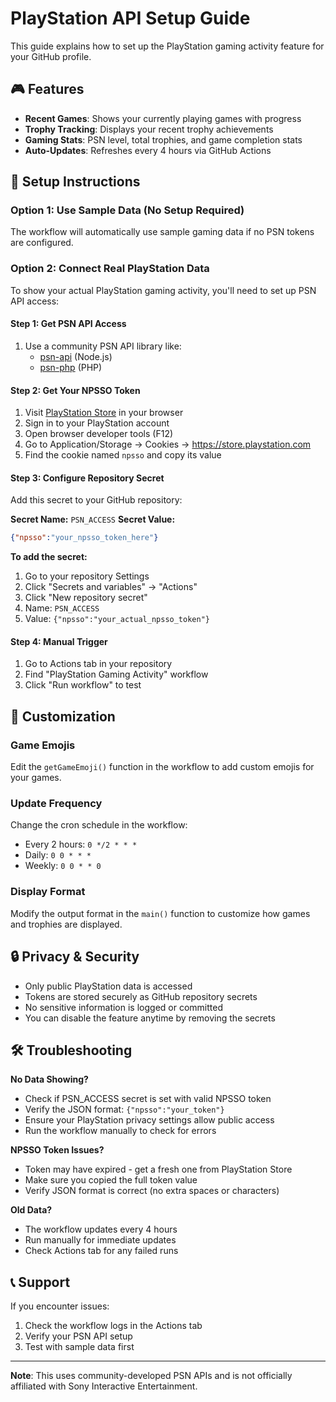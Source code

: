 # PlayStation API Setup Guide

This guide explains how to set up the PlayStation gaming activity feature for your GitHub profile.

## 🎮 Features

- **Recent Games**: Shows your currently playing games with progress
- **Trophy Tracking**: Displays your recent trophy achievements  
- **Gaming Stats**: PSN level, total trophies, and game completion stats
- **Auto-Updates**: Refreshes every 4 hours via GitHub Actions

## 🔧 Setup Instructions

### Option 1: Use Sample Data (No Setup Required)
The workflow will automatically use sample gaming data if no PSN tokens are configured.

### Option 2: Connect Real PlayStation Data

To show your actual PlayStation gaming activity, you'll need to set up PSN API access:

#### Step 1: Get PSN API Access
1. Use a community PSN API library like:
   - [psn-api](https://github.com/achievements-app/psn-api) (Node.js)
   - [psn-php](https://github.com/Ragowit/psn-php) (PHP)

#### Step 2: Get Your NPSSO Token
1. Visit [PlayStation Store](https://store.playstation.com) in your browser
2. Sign in to your PlayStation account
3. Open browser developer tools (F12)
4. Go to Application/Storage → Cookies → https://store.playstation.com
5. Find the cookie named `npsso` and copy its value

#### Step 3: Configure Repository Secret
Add this secret to your GitHub repository:

**Secret Name:** `PSN_ACCESS`
**Secret Value:**
```json
{"npsso":"your_npsso_token_here"}
```

**To add the secret:**
1. Go to your repository Settings
2. Click "Secrets and variables" → "Actions"
3. Click "New repository secret"
4. Name: `PSN_ACCESS`
5. Value: `{"npsso":"your_actual_npsso_token"}`

#### Step 4: Manual Trigger
1. Go to Actions tab in your repository
2. Find "PlayStation Gaming Activity" workflow
3. Click "Run workflow" to test

## 🎯 Customization

### Game Emojis
Edit the `getGameEmoji()` function in the workflow to add custom emojis for your games.

### Update Frequency
Change the cron schedule in the workflow:
- Every 2 hours: `0 */2 * * *`
- Daily: `0 0 * * *`
- Weekly: `0 0 * * 0`

### Display Format
Modify the output format in the `main()` function to customize how games and trophies are displayed.

## 🔒 Privacy & Security

- Only public PlayStation data is accessed
- Tokens are stored securely as GitHub repository secrets
- No sensitive information is logged or committed
- You can disable the feature anytime by removing the secrets

## 🛠️ Troubleshooting

**No Data Showing?**
- Check if PSN_ACCESS secret is set with valid NPSSO token
- Verify the JSON format: `{"npsso":"your_token"}`
- Ensure your PlayStation privacy settings allow public access
- Run the workflow manually to check for errors

**NPSSO Token Issues?**
- Token may have expired - get a fresh one from PlayStation Store
- Make sure you copied the full token value
- Verify JSON format is correct (no extra spaces or characters)

**Old Data?**
- The workflow updates every 4 hours
- Run manually for immediate updates
- Check Actions tab for any failed runs

## 📞 Support

If you encounter issues:
1. Check the workflow logs in the Actions tab
2. Verify your PSN API setup
3. Test with sample data first

---

**Note**: This uses community-developed PSN APIs and is not officially affiliated with Sony Interactive Entertainment.
